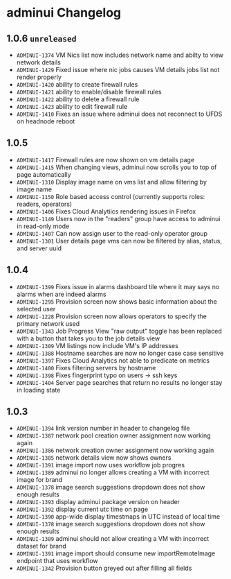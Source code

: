 # adminui Changelog

## 1.0.6 ``unreleased``

- ``ADMINUI-1374`` VM Nics list now includes network name and abilty to view network details
- ``ADMINUI-1429`` Fixed issue where nic jobs causes VM details jobs list not render properly
- ``ADMINUI-1420`` ability to create firewall rules
- ``ADMINUI-1421`` ability to enable/disable firewall rules
- ``ADMINUI-1422`` ability to delete a firewall rule
- ``ADMINUI-1423`` abiilty to edit firewall rule
- ``ADMINUI-1410`` Fixes an issue where adminui does not reconnect to UFDS on headnode reboot

## 1.0.5

- ``ADMINUI-1417`` Firewall rules are now shown on vm details page
- ``ADMINUI-1415`` When changing views, adminui now scrolls you to top of page automatically
- ``ADMINUI-1310`` Display image name on vms list and allow filtering by image name
- ``ADMINUI-1150`` Role based access control (currently supports roles: readers, operators)
- ``ADMINUI-1406`` Fixes Cloud Analytiics rendering issues in Firefox
- ``ADMINUI-1149`` Users now in the "readers" group have access to adminui in read-only mode
- ``ADMINUI-1407`` Can now assign user to the read-only operator group
- ``ADMINUI-1301`` User details page vms can now be filtered by alias, status, and server uuid


## 1.0.4

- ``ADMINUI-1399`` Fixes issue in alarms dashboard tile where it may says no alarms when are indeed alarms
- ``ADMINUI-1295`` Provision screen now shows basic information about the selected user
- ``ADMINUI-1228`` Provision screen now allows operators to specify the primary network used
- ``ADMINUI-1343`` Job Progress View "raw output" toggle has been replaced with a button that takes you to the job details view
- ``ADMINUI-1309`` VM listings now include VM's IP addresses
- ``ADMINUI-1388`` Hostname searches are now no longer case case sensitive
- ``ADMINUI-1397`` Fixes Cloud Analytics not able to predicate on metrics
- ``ADMINUI-1400`` Fixes filtering servers by hostname
- ``ADMINUI-1398`` Fixes fingerprint typo on users -> ssh keys
- ``ADMINUI-1404`` Server page searches that return no results no longer stay in loading state

## 1.0.3

- ``ADMINUI-1394`` link version number in header to changelog file
- ``ADMINUI-1387`` network pool creation owner assignment now working again
- ``ADMINUI-1386`` network creation owner assignment now working again
- ``ADMINUI-1385`` network details view now shows owners
- ``ADMINUI-1391`` image import now uses workflow job progres
- ``ADMINUI-1389`` adminui no longer allows creating a VM with incorrect image for brand
- ``ADMINUI-1378`` image search suggestions dropdown does not show enough results
- ``ADMINUI-1393`` display adminui package version on header
- ``ADMINUI-1392`` display current utc time on page
- ``ADMINUI-1390`` app-wide display timestmaps in UTC instead of local time
- ``ADMINUI-1378`` image search suggestions dropdown does not show enough results
- ``ADMINUI-1389`` adminui should not allow creating a VM with incorrect dataset for brand
- ``ADMINUI-1391`` image import should consume new importRemoteImage endpoint that uses workflow
- ``ADMINUI-1342`` Provision button greyed out after filling all fields

